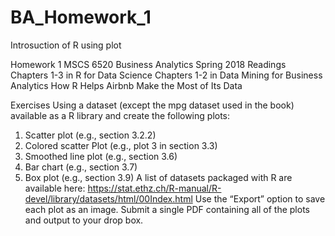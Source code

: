 # BA_Homework_1
Introsuction of R using plot

Homework 1
MSCS 6520 Business Analytics
Spring 2018
Readings
Chapters 1-3 in R for Data Science
Chapters 1-2 in Data Mining for Business Analytics
How R Helps Airbnb Make the Most of Its Data

Exercises
Using a dataset (except the mpg dataset used in the book) available as a R library and create the following plots:
1. Scatter plot (e.g., section 3.2.2)
2. Colored scatter Plot (e.g., plot 3 in section 3.3)
3. Smoothed line plot (e.g., section 3.6)
4. Bar chart (e.g., section 3.7)
5. Box plot (e.g., section 3.9)
A list of datasets packaged with R are available here:
https://stat.ethz.ch/R-manual/R-devel/library/datasets/html/00Index.html
Use the “Export” option to save each plot as an image. Submit a single PDF containing all of the plots and output to your 
drop box.
